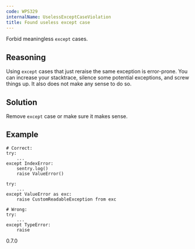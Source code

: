 ```yaml
---
code: WPS329
internalName: UselessExceptCaseViolation
title: Found useless except case
---
```


Forbid meaningless `except` cases.

## Reasoning
Using `except` cases that just reraise the same exception is
error-prone. You can increase your stacktrace, silence some
potential exceptions, and screw things up. It also does not make any
sense to do so.

## Solution
Remove `except` case or make sure it makes sense.

## Example

    # Correct:
    try:
        ...
    except IndexError:
        sentry.log()
        raise ValueError()
    
    try:
        ...
    except ValueError as exc:
        raise CustomReadableException from exc
    
    # Wrong:
    try:
        ...
    except TypeError:
        raise

<div class="versionadded">

0.7.0

</div>
